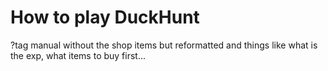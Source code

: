 # How to play DuckHunt

?tag manual without the shop items but reformatted and things like what is the exp, what items to buy first...

